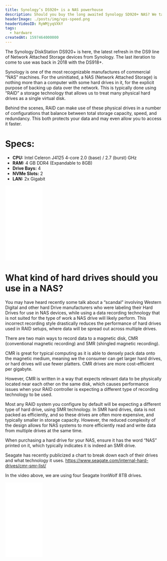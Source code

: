 ```yaml
---
title: Synology’s DS920+ is a NAS powerhouse
description: Should you buy the long awaited Synology SD920+ NAS? We take a look and review the specs and features.
headerImage: ./posts/img/vps-speed.png
headerVideoID: RyWMjyqVXkY
tags:
  - hardware
createdAt: 1597464000000
---
```


The Synology DiskStation DS920+ is here, the latest refresh in the DS9 line of Network Attached Storage devices from Synology. The last iteration to come to use was back in 2018 with the DS918+.

Synology is one of the most recognizable manufactures of commercial “NAS” machines. For the uninitiated, a NAS  (Network Attached Storage) is nothing more than a computer with some hard drives in it, for the explicit purpose of backing up data over the network. This is typically done using “RAID” a storage technology that allows us to treat many physical hard drives as a single virtual disk.

Behind the scenes, RAID can make use of these physical drives in a number of configurations that balance between total storage capacity, speed, and redundancy. This both protects your data and may even allow you to access it faster.

# Specs:
- **CPU:** Intel Celeron J4125 4-core 2.0 (base) / 2.7 (burst) GHz
- **RAM:** 4 GB DDR4 (Expandable to 8GB)
- **Drive Bays:** 4
- **NVMe Slots:** 2
- **LAN:** 2x Gigabit

<iframe style="width:120px;height:240px;" marginwidth="0" marginheight="0" scrolling="no" frameborder="0" src="//ws-na.amazon-adsystem.com/widgets/q?ServiceVersion=20070822&OneJS=1&Operation=GetAdHtml&MarketPlace=US&source=ss&ref=as_ss_li_til&ad_type=product_link&tracking_id=ro0027-20&language=en_US&marketplace=amazon&region=US&placement=B087Z34F3R&asins=B087Z34F3R&linkId=a811a583642197713dc4ca768af66fa0&show_border=true&link_opens_in_new_window=true"></iframe>

# What kind of hard drives should you use in a NAS?

You may have heard recently some talk about a “scandal” involving Western Digital and other hard Drive manufacturers who were labeling their Hard Drives for use in NAS devices, while using a data recording technology that is not suited for the type of work a NAS drive will likely perform. This incorrect recording style drastically reduces the performance of hard drives used in RAID setups, where data will be spread out across multiple drives.

There are two main ways to record data to a magnetic disk, CMR (conventional magnetic recording) and SMR (shingled magnetic recording).

CMR is great for typical computing as it is able to densely pack data onto the magnetic medium, meaning we the consumer can get larger hard drives, or hard drives will use fewer platters. CMR drives are more cost-efficient per gigabyte.

However, CMR is written in a way that expects relevant data to be physically located near each other on the same disk, which causes performance issues when your RAID controller is expecting a different type of recording technology to be used.

Most any RAID system you configure by default will be expecting a different type of hard drive, using SMR technology. In SMR hard drives, data is not packed as efficiently, and so these drives are often more expensive, and typically smaller in storage capacity. However, the reduced complexity of the design allows for NAS systems to more efficiently read and write data from multiple drives at the same time.

When purchasing a hard drive for your NAS, ensure it has the word “NAS” printed on it, which typically indicates it is indeed an SMR drive.

Seagate has recently publicized a chart to break down each of their drives and what technology it uses.
https://www.seagate.com/internal-hard-drives/cmr-smr-list/

In the video above, we are using four Seagate IronWolf 8TB drives.

<iframe style="width:120px;height:240px;" marginwidth="0" marginheight="0" scrolling="no" frameborder="0" src="//ws-na.amazon-adsystem.com/widgets/q?ServiceVersion=20070822&OneJS=1&Operation=GetAdHtml&MarketPlace=US&source=ss&ref=as_ss_li_til&ad_type=product_link&tracking_id=ro0027-20&language=en_US&marketplace=amazon&region=US&placement=B084ZV4DXB&asins=B084ZV4DXB&linkId=81d78f85d52a60dea8fab8b3cb9b31f1&show_border=true&link_opens_in_new_window=true"></iframe>

